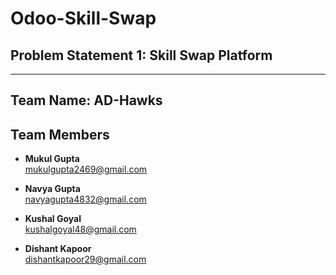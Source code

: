 # Odoo-Skill-Swap

## Problem Statement 1: Skill Swap Platform

---
## Team Name: **AD-Hawks**
## Team Members

- **Mukul Gupta**  
  [mukulgupta2469@gmail.com](mailto:mukulgupta2469@gmail.com)

- **Navya Gupta**  
  [navyagupta4832@gmail.com](mailto:navyagupta4832@gmail.com)

- **Kushal Goyal**  
  [kushalgoyal48@gmail.com](mailto:kushalgoyal48@gmail.com)

- **Dishant Kapoor**  
  [dishantkapoor29@gmail.com](mailto:dishantkapoor29@gmail.com)
